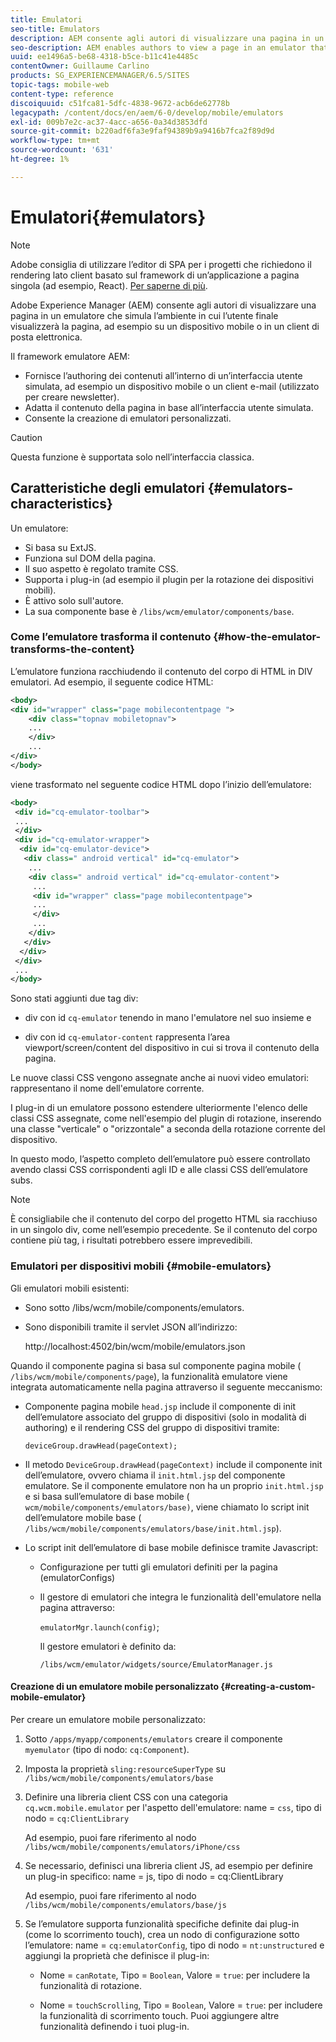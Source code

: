 ```yaml
---
title: Emulatori
seo-title: Emulators
description: AEM consente agli autori di visualizzare una pagina in un emulatore che simula l’ambiente in cui un utente finale visualizza la pagina
seo-description: AEM enables authors to view a page in an emulator that simulates the environment in which an end-user will view the page
uuid: ee1496a5-be68-4318-b5ce-b11c41e4485c
contentOwner: Guillaume Carlino
products: SG_EXPERIENCEMANAGER/6.5/SITES
topic-tags: mobile-web
content-type: reference
discoiquuid: c51fca81-5dfc-4838-9672-acb6de62778b
legacypath: /content/docs/en/aem/6-0/develop/mobile/emulators
exl-id: 009b7e2c-ac37-4acc-a656-0a34d3853dfd
source-git-commit: b220adf6fa3e9faf94389b9a9416b7fca2f89d9d
workflow-type: tm+mt
source-wordcount: '631'
ht-degree: 1%

---
```


# Emulatori{#emulators}

>[!NOTE]
>
>Adobe consiglia di utilizzare l’editor di SPA per i progetti che richiedono il rendering lato client basato sul framework di un’applicazione a pagina singola (ad esempio, React). [Per saperne di più](/help/sites-developing/spa-overview.md).

Adobe Experience Manager (AEM) consente agli autori di visualizzare una pagina in un emulatore che simula l’ambiente in cui l’utente finale visualizzerà la pagina, ad esempio su un dispositivo mobile o in un client di posta elettronica.

Il framework emulatore AEM:

* Fornisce l’authoring dei contenuti all’interno di un’interfaccia utente simulata, ad esempio un dispositivo mobile o un client e-mail (utilizzato per creare newsletter).
* Adatta il contenuto della pagina in base all’interfaccia utente simulata.
* Consente la creazione di emulatori personalizzati.

>[!CAUTION]
>
>Questa funzione è supportata solo nell’interfaccia classica.

## Caratteristiche degli emulatori {#emulators-characteristics}

Un emulatore:

* Si basa su ExtJS.
* Funziona sul DOM della pagina.
* Il suo aspetto è regolato tramite CSS.
* Supporta i plug-in (ad esempio il plugin per la rotazione dei dispositivi mobili).
* È attivo solo sull&#39;autore.
* La sua componente base è `/libs/wcm/emulator/components/base`.

### Come l’emulatore trasforma il contenuto {#how-the-emulator-transforms-the-content}

L’emulatore funziona racchiudendo il contenuto del corpo di HTML in DIV emulatori. Ad esempio, il seguente codice HTML:

```xml
<body>
<div id="wrapper" class="page mobilecontentpage ">
    <div class="topnav mobiletopnav">
    ...
    </div>
    ...
</div>
</body>
```

viene trasformato nel seguente codice HTML dopo l’inizio dell’emulatore:

```xml
<body>
 <div id="cq-emulator-toolbar">
 ...
 </div>
 <div id="cq-emulator-wrapper">
  <div id="cq-emulator-device">
   <div class=" android vertical" id="cq-emulator">
    ...
    <div class=" android vertical" id="cq-emulator-content">
     ...
     <div id="wrapper" class="page mobilecontentpage">
     ...
     </div>
     ...
    </div>
   </div>
  </div>
 </div>
 ...
</body>
```

Sono stati aggiunti due tag div:

* div con id `cq-emulator` tenendo in mano l&#39;emulatore nel suo insieme e

* div con id `cq-emulator-content` rappresenta l’area viewport/screen/content del dispositivo in cui si trova il contenuto della pagina.

Le nuove classi CSS vengono assegnate anche ai nuovi video emulatori: rappresentano il nome dell&#39;emulatore corrente.

I plug-in di un emulatore possono estendere ulteriormente l&#39;elenco delle classi CSS assegnate, come nell&#39;esempio del plugin di rotazione, inserendo una classe &quot;verticale&quot; o &quot;orizzontale&quot; a seconda della rotazione corrente del dispositivo.

In questo modo, l’aspetto completo dell’emulatore può essere controllato avendo classi CSS corrispondenti agli ID e alle classi CSS dell’emulatore subs.

>[!NOTE]
>
>È consigliabile che il contenuto del corpo del progetto HTML sia racchiuso in un singolo div, come nell’esempio precedente. Se il contenuto del corpo contiene più tag, i risultati potrebbero essere imprevedibili.

### Emulatori per dispositivi mobili {#mobile-emulators}

Gli emulatori mobili esistenti:

* Sono sotto /libs/wcm/mobile/components/emulators.
* Sono disponibili tramite il servlet JSON all’indirizzo:

   http://localhost:4502/bin/wcm/mobile/emulators.json

Quando il componente pagina si basa sul componente pagina mobile ( `/libs/wcm/mobile/components/page`), la funzionalità emulatore viene integrata automaticamente nella pagina attraverso il seguente meccanismo:

* Componente pagina mobile `head.jsp` include il componente di init dell’emulatore associato del gruppo di dispositivi (solo in modalità di authoring) e il rendering CSS del gruppo di dispositivi tramite:

   `deviceGroup.drawHead(pageContext);`

* Il metodo `DeviceGroup.drawHead(pageContext)` include il componente init dell’emulatore, ovvero chiama il `init.html.jsp` del componente emulatore. Se il componente emulatore non ha un proprio `init.html.jsp` e si basa sull’emulatore di base mobile ( `wcm/mobile/components/emulators/base)`, viene chiamato lo script init dell’emulatore mobile base ( `/libs/wcm/mobile/components/emulators/base/init.html.jsp`).

* Lo script init dell’emulatore di base mobile definisce tramite Javascript:

   * Configurazione per tutti gli emulatori definiti per la pagina (emulatorConfigs)
   * Il gestore di emulatori che integra le funzionalità dell&#39;emulatore nella pagina attraverso:

      `emulatorMgr.launch(config)`;

      Il gestore emulatori è definito da:

      `/libs/wcm/emulator/widgets/source/EmulatorManager.js`

#### Creazione di un emulatore mobile personalizzato {#creating-a-custom-mobile-emulator}

Per creare un emulatore mobile personalizzato:

1. Sotto `/apps/myapp/components/emulators` creare il componente `myemulator` (tipo di nodo: `cq:Component`).

1. Imposta la proprietà `sling:resourceSuperType` su `/libs/wcm/mobile/components/emulators/base`

1. Definire una libreria client CSS con una categoria `cq.wcm.mobile.emulator` per l&#39;aspetto dell&#39;emulatore: name = `css`, tipo di nodo = `cq:ClientLibrary`

   Ad esempio, puoi fare riferimento al nodo `/libs/wcm/mobile/components/emulators/iPhone/css`

1. Se necessario, definisci una libreria client JS, ad esempio per definire un plug-in specifico: name = js, tipo di nodo = cq:ClientLibrary

   Ad esempio, puoi fare riferimento al nodo `/libs/wcm/mobile/components/emulators/base/js`

1. Se l’emulatore supporta funzionalità specifiche definite dai plug-in (come lo scorrimento touch), crea un nodo di configurazione sotto l’emulatore: name = `cq:emulatorConfig`, tipo di nodo = `nt:unstructured` e aggiungi la proprietà che definisce il plug-in:

   * Nome = `canRotate`, Tipo = `Boolean`, Valore = `true`: per includere la funzionalità di rotazione.

   * Nome = `touchScrolling`, Tipo = `Boolean`, Valore = `true`: per includere la funzionalità di scorrimento touch.
   Puoi aggiungere altre funzionalità definendo i tuoi plug-in.
